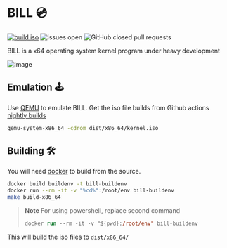 # BILL 💿
[![build iso](https://github.com/billyeatcookies/bill/actions/workflows/docker-image.yml/badge.svg)](https://github.com/billyeatcookies/bill/actions/workflows/docker-image.yml) ![issues open](https://img.shields.io/github/issues/billyeatcookies/bill) ![GitHub closed pull requests](https://img.shields.io/github/issues-pr-closed/billyeatcookies/bill)

BILL is a x64 operating system kernel program under heavy development

![image](https://user-images.githubusercontent.com/70792552/160350152-623b5f75-00d8-4493-bf5c-11498d8c82ad.png)

## Emulation 🕹️ 
Use [QEMU](https://www.qemu.org/download/) to emulate BILL. 
Get the iso file builds from Github actions [nightly builds](https://github.com/billyeatcookies/bill/actions)

```bash
qemu-system-x86_64 -cdrom dist/x86_64/kernel.iso
```

## Building 🛠️
You will need [docker](https://www.docker.com) to build from the source. 
```bash
docker build buildenv -t bill-buildenv
docker run --rm -it -v "%cd%":/root/env bill-buildenv
make build-x86_64
```
> **Note**
> For using powershell, replace second command
> ```ps
> docker run --rm -it -v "${pwd}:/root/env" bill-buildenv
> ```
This will build the iso files to `dist/x86_64/`
